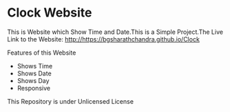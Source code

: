 <h1>Clock Website</h1>

<p>This is Website which Show Time and Date.This is a Simple Project.The Live Link to the Website: <a href="http://https://bgsharathchandra.github.io/Clock">http://https://bgsharathchandra.github.io/Clock</a></p>
<p>Features of this Website</p>
<ul>
<li>Shows Time</li>
<li>Shows Date</li>
<li>Shows Day</li>
<li>Responsive</li>
</ul>


<p>This Repository is under Unlicensed License</p>